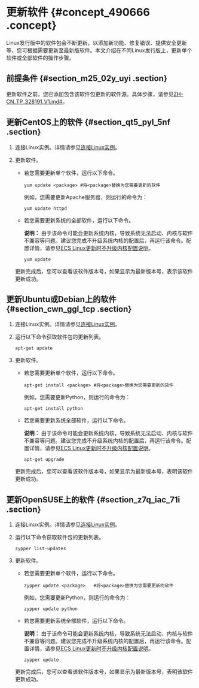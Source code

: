 # 更新软件 {#concept_490666 .concept}

Linux发行版中的软件包会不断更新，以添加新功能、修复错误、提供安全更新等，您可根据需要更新至最新版软件。本文介绍在不同Linux发行版上，更新单个软件或全部软件的操作步骤。

## 前提条件 {#section_m25_02y_uyi .section}

更新软件之前，您已添加包含该软件包更新的软件源。具体步骤，请参见[ZH-CN\_TP\_328191\_V1.md\#](cn.zh-CN/实例/管理实例/管理Linux实例软件/添加软件源.md#)。

## 更新CentOS上的软件 {#section_qt5_pyl_5nf .section}

1.  连接Linux实例。详情请参见[连接Linux实例](cn.zh-CN/实例/连接实例/连接方式导航.md#section_fjm_rgx_wdb)。
2.  更新软件。

    -   若您需要更新单个软件，运行以下命令。

        ``` {#codeblock_2xb_wx4_eia}
        yum update <package> #将<package>替换为您需要更新的软件
        ```

        例如，您需要更新Apache服务器，则运行的命令为：

        ``` {#codeblock_wpi_acd_z39}
        yum update httpd
        ```

    -   若您需要更新系统的全部软件，运行以下命令。

        **说明：** 由于该命令可能会更新系统内核，导致系统无法启动、内核与软件不兼容等问题。建议您完成不升级系统内核的配置后，再运行该命令。配置详情，请参见[ECS Linux更新时不升级内核配置说明](https://help.aliyun.com/knowledge_detail/52869.html)。

        ``` {#codeblock_1n3_vol_7c2}
        yum update
        ```

    更新完成后，您可以查看该软件版本号，如果显示为最新版本号，表示该软件更新成功。


## 更新Ubuntu或Debian上的软件 {#section_cwn_ggl_tcp .section}

1.  连接Linux实例。详情请参见[连接Linux实例](cn.zh-CN/实例/连接实例/连接方式导航.md#section_fjm_rgx_wdb)。
2.  运行以下命令获取软件包的更新列表。

    ``` {#codeblock_g4l_exz_e3u}
    apt-get update
    ```

3.  更新软件。

    -   若您需要更新单个软件，运行以下命令。

        ``` {#codeblock_l5l_7ap_xd0}
        apt-get install <package> #将<package>替换为您需要更新的软件
        ```

        例如，您需要更新Python，则运行的命令为：

        ``` {#codeblock_qnr_4gx_jm6}
        apt-get install python
        ```

    -   若您需要更新系统全部软件，运行以下命令。

        **说明：** 由于该命令可能会更新系统内核，导致系统无法启动、内核与软件不兼容等问题。建议您完成不升级系统内核的配置后，再运行该命令。配置详情，请参见[ECS Linux更新时不升级内核配置说明](https://help.aliyun.com/knowledge_detail/52869.html)。

        ``` {#codeblock_ion_1sa_d7u}
        apt-get upgrade
        ```

    更新完成后，您可以查看该软件版本号，如果显示为最新版本号，表明该软件更新成功。


## 更新OpenSUSE上的软件 {#section_z7q_iac_71i .section}

1.  连接Linux实例。详情请参见[连接Linux实例](cn.zh-CN/实例/连接实例/连接方式导航.md#section_fjm_rgx_wdb)。
2.  运行以下命令获取软件包的更新列表。

    ``` {#codeblock_wak_asj_0ge}
    zypper list-updates
    ```

3.  更新软件。

    -   若您需要更新单个软件，运行以下命令。

        ``` {#codeblock_a56_l7t_0aw}
        zypper update <package>   #将<package>替换为您需要更新的软件
        ```

        例如，您需要更新Python，则运行的命令为：

        ``` {#codeblock_a9w_y91_24b}
        zypper update python
        ```

    -   若您需要更新系统全部软件，运行以下命令。

        **说明：** 由于该命令可能会更新系统内核，导致系统无法启动、内核与软件不兼容等问题。建议您完成不升级系统内核的配置后，再运行该命令。配置详情，请参见[ECS Linux更新时不升级内核配置说明](https://help.aliyun.com/knowledge_detail/52869.html)。

        ``` {#codeblock_f3o_8ag_al8}
        zypper update
        ```

    更新完成后，您可以查看该软件版本号，如果显示为最新版本号，表明该软件更新成功。


